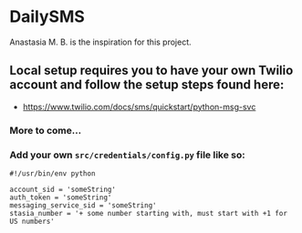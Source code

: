 # DailySMS
Anastasia M. B. is the inspiration for this project. 

## Local setup requires you to have your own Twilio account and follow the setup steps found here:
- https://www.twilio.com/docs/sms/quickstart/python-msg-svc

### More to come...

### Add your own `src/credentials/config.py` file like so:
```
#!/usr/bin/env python

account_sid = 'someString'
auth_token = 'someString'
messaging_service_sid = 'someString'
stasia_number = '+ some number starting with, must start with +1 for US numbers'

```
